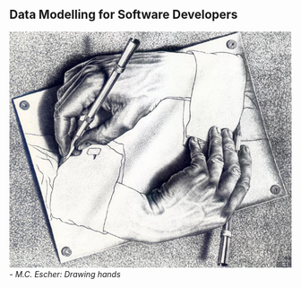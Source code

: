 <!-- .slide: data-background-image="https://eds-static.equinor.com/logo/equinor-logo-primary.svg#white" data-background-size="8%" data-background-position="right 5% top 5%"-->
## Data Modelling for Software Developers
![Data Modelling](images/escher-drawing-hands.jpg) <!-- .element: height="400" -->
<br/>
_- M.C. Escher: Drawing hands_ <!-- .element: style="font-size:small" -->
